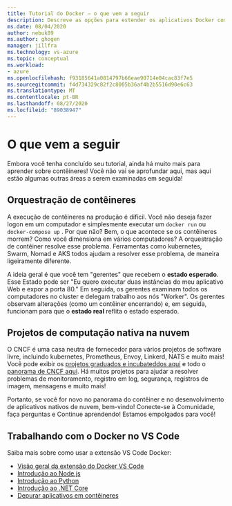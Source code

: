 ```yaml
---
title: Tutorial do Docker – o que vem a seguir
description: Descreve as opções para estender os aplicativos Docker com orquestração, usando projetos de computação nativa de nuvem.
ms.date: 08/04/2020
author: nebuk89
ms.author: ghogen
manager: jillfra
ms.technology: vs-azure
ms.topic: conceptual
ms.workload:
- azure
ms.openlocfilehash: f93185641a0814797b66eae90714e04cac83f7e5
ms.sourcegitcommit: f4d734329c82f2c8005b36af4b2b5516d90e6c63
ms.translationtype: MT
ms.contentlocale: pt-BR
ms.lasthandoff: 08/27/2020
ms.locfileid: "89038947"
---
```

# <a name="whats-next"></a>O que vem a seguir

Embora você tenha concluído seu tutorial, ainda há muito mais para aprender sobre contêineres!
Você não vai se aprofundar aqui, mas aqui estão algumas outras áreas a serem examinadas em seguida!

## <a name="container-orchestration"></a>Orquestração de contêineres

A execução de contêineres na produção é difícil. Você não deseja fazer logon em um computador e simplesmente executar um `docker run` ou `docker-compose up` . Por que não? Bem, o que acontece se os contêineres morrem? Como você dimensiona em vários computadores? A orquestração de contêiner resolve esse problema. Ferramentas como kubernetes, Swarm, Nomad e AKS todos ajudam a resolver esse problema, de maneira ligeiramente diferente.

A ideia geral é que você tem "gerentes" que recebem o **estado esperado**. Esse Estado pode ser "Eu quero executar duas instâncias do meu aplicativo Web e expor a porta 80." Em seguida, os gerentes examinam todos os computadores no cluster e delegam trabalho aos nós "Worker". Os gerentes observam alterações (como um contêiner encerrando) e, em seguida, funcionam para que o **estado real** reflita o estado esperado.

## <a name="cloud-native-computing-foundation-projects"></a>Projetos de computação nativa na nuvem

O CNCF é uma casa neutra de fornecedor para vários projetos de software livre, incluindo kubernetes, Prometheus, Envoy, Linkerd, NATS e muito mais! Você pode exibir os [projetos graduados e incubateddos aqui](https://www.cncf.io/projects/) e todo o [panorama de CNCF aqui](https://landscape.cncf.io/). Há muitos projetos para ajudar a resolver problemas de monitoramento, registro em log, segurança, registros de imagem, mensagens e muito mais!

Portanto, se você for novo no panorama do contêiner e no desenvolvimento de aplicativos nativos de nuvem, bem-vindo! Conecte-se à Comunidade, faça perguntas e Continue aprendendo! Estamos empolgados para você!

## <a name="working-with-docker-in-vs-code"></a>Trabalhando com o Docker no VS Code

Saiba mais sobre como usar a extensão VS Code Docker:

- [Visão geral da extensão do Docker VS Code](https://code.visualstudio.com/docs/containers/overview)
- [Introdução ao Node.js](https://code.visualstudio.com/docs/containers/quickstart-node)
- [Introdução ao Python](https://code.visualstudio.com/docs/containers/quickstart-python)
- [Introdução ao .NET Core](https://code.visualstudio.com/docs/containers/quickstart-aspnet-core)
- [Depurar aplicativos em contêineres](https://code.visualstudio.com/docs/containers/debug-common)
